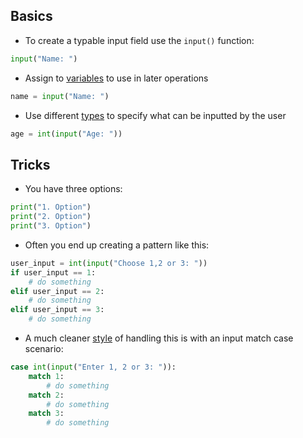 
## Basics

- To create a typable input field use the `input()` function:
```python
input("Name: ")
```

- Assign to [variables](computer-science/docs/python/variables.md) to use in later operations
```python
name = input("Name: ")
```

- Use different [types](computer-science/docs/python/types.md) to specify what can be inputted by the user
```python
age = int(input("Age: "))
```

## Tricks
- You have three options:
```python
print("1. Option")
print("2. Option")
print("3. Option")
```
- Often you end up creating a pattern like this:
```python
user_input = int(input("Choose 1,2 or 3: "))
if user_input == 1:
    # do something
elif user_input == 2:
    # do something
elif user_input == 3:
    # do something
```

- A much cleaner [style](computer-science/docs/python/style.md) of handling this is with an input match case scenario:
```python
case int(input("Enter 1, 2 or 3: ")):
    match 1:
        # do something
    match 2:
        # do something
    match 3:
        # do something
```